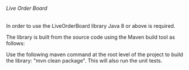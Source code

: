 ###### Live Order Board

In order to use the LiveOrderBoard library Java 8 or above is required.

The library is built from the source code using the Maven build tool as follows:

Use the following maven command at the root level of the project to build the library: "mvn clean package".
This will also run the unit tests.